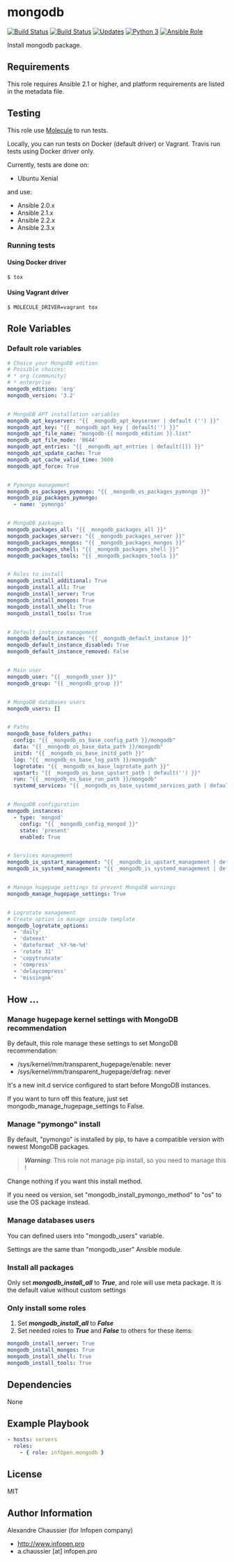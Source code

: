 # mongodb

[![Build Status](https://img.shields.io/travis/infOpen/ansible-role-mongodb/master.svg?label=travis_master)](https://travis-ci.org/infOpen/ansible-role-mongodb)
[![Build Status](https://img.shields.io/travis/infOpen/ansible-role-mongodb/develop.svg?label=travis_develop)](https://travis-ci.org/infOpen/ansible-role-mongodb)
[![Updates](https://pyup.io/repos/github/infOpen/ansible-role-mongodb/shield.svg)](https://pyup.io/repos/github/infOpen/ansible-role-mongodb/)
[![Python 3](https://pyup.io/repos/github/infOpen/ansible-role-mongodb/python-3-shield.svg)](https://pyup.io/repos/github/infOpen/ansible-role-mongodb/)
[![Ansible Role](https://img.shields.io/ansible/role/13906.svg)](https://galaxy.ansible.com/infOpen/mongodb/)

Install mongodb package.

## Requirements

This role requires Ansible 2.1 or higher,
and platform requirements are listed in the metadata file.

## Testing

This role use [Molecule](https://github.com/metacloud/molecule/) to run tests.

Locally, you can run tests on Docker (default driver) or Vagrant.
Travis run tests using Docker driver only.

Currently, tests are done on:
- Ubuntu Xenial

and use:
- Ansible 2.0.x
- Ansible 2.1.x
- Ansible 2.2.x
- Ansible 2.3.x

### Running tests

#### Using Docker driver

```
$ tox
```

#### Using Vagrant driver

```
$ MOLECULE_DRIVER=vagrant tox
```

## Role Variables

### Default role variables

``` yaml
# Choice your MongoDB edition
# Possible choices:
# * org (community)
# * enterprise
mongodb_edition: 'org'
mongodb_version: '3.2'


# MongoDB APT installation variables
mongodb_apt_keyserver: "{{ _mongodb_apt_keyserver | default ('') }}"
mongodb_apt_key: "{{ _mongodb_apt_key | default('') }}"
mongodb_apt_file_name: "mongodb-{{ mongodb_edition }}.list"
mongodb_apt_file_mode: '0644'
mongodb_apt_entries: "{{ _mongodb_apt_entries | default([]) }}"
mongodb_apt_update_cache: True
mongodb_apt_cache_valid_time: 3600
mongodb_apt_force: True


# Pymongo management
mongodb_os_packages_pymongo: "{{ _mongodb_os_packages_pymongo }}"
mongodb_pip_packages_pymongo:
  - name: 'pymongo'


# MongoDB packages
mongodb_packages_all: "{{ _mongodb_packages_all }}"
mongodb_packages_server: "{{ _mongodb_packages_server }}"
mongodb_packages_mongos: "{{ _mongodb_packages_mongos }}"
mongodb_packages_shell: "{{ _mongodb_packages_shell }}"
mongodb_packages_tools: "{{ _mongodb_packages_tools }}"


# Roles to install
mongodb_install_additional: True
mongodb_install_all: True
mongodb_install_server: True
mongodb_install_mongos: True
mongodb_install_shell: True
mongodb_install_tools: True


# Default instance management
mongodb_default_instance: "{{ _mongodb_default_instance }}"
mongodb_default_instance_disabled: True
mongodb_default_instance_removed: False


# Main user
mongodb_user: "{{ _mongodb_user }}"
mongodb_group: "{{ _mongodb_group }}"


# MongoDB databases users
mongodb_users: []


# Paths
mongodb_base_folders_paths:
  config: "{{ _mongodb_os_base_config_path }}/mongodb"
  data: "{{ _mongodb_os_base_data_path }}/mongodb"
  initd: "{{ _mongodb_os_base_initd_path }}"
  log: "{{ _mongodb_os_base_log_path }}/mongodb"
  logrotate: "{{ _mongodb_os_base_logrotate_path }}"
  upstart: "{{ _mongodb_os_base_upstart_path | default('') }}"
  run: "{{ _mongodb_os_base_run_path }}/mongodb"
  systemd_services: "{{ _mongodb_os_base_systemd_services_path | default('') }}"


# MongoDB configuration
mongodb_instances:
  - type: 'mongod'
    config: "{{ _mongodb_config_mongod }}"
    state: 'present'
    enabled: True


# Services management
mongodb_is_upstart_management: "{{ _mongodb_is_upstart_management | default(False) }}"
mongodb_is_systemd_management: "{{ _mongodb_is_systemd_management | default(False) }}"


# Manage hugepage settings to prevent MongoDB warnings
mongodb_manage_hugepage_settings: True


# Logrotate management
# Create option is manage inside template
mongodb_logrotate_options:
  - 'daily'
  - 'dateext'
  - 'dateformat _%Y-%m-%d'
  - 'rotate 31'
  - 'copytruncate'
  - 'compress'
  - 'delaycompress'
  - 'missingok'
```

## How ...

### Manage hugepage kernel settings with MongoDB recommendation

By default, this role manage these settings to set MongoDB recommendation:
* /sys/kernel/mm/transparent_hugepage/enable: never
* /sys/kernel/mm/transparent_hugepage/defrag: never

It's a new init.d service configured to start before MongoDB instances.

If you want to turn off this feature, just set mongodb_manage_hugepage_settings
to False.

### Manage "pymongo" install

By default, "pymongo" is installed by pip, to have a compatible version with
newest MongoDB packages.

> ***Warning***: This role not manage pip install, so you need to manage this !

Change nothing if you want this install method.

If you need os version, set "mongodb_install_pymongo_method" to "os" to use the
OS package instead.

### Manage databases users

You can defined users into "mongodb_users" variable.

Settings are the same than "mongodb_user" Ansible module.

### Install all packages

Only set ***mongodb_install_all*** to ***True***, and role will use meta package.
It is the default value without custom settings

### Only install some roles

1. Set ***mongodb_install_all*** to ***False***
2. Set needed roles to ***True*** and ***False*** to others for these items:
```yaml
mongodb_install_server: True
mongodb_install_mongos: True
mongodb_install_shell: True
mongodb_install_tools: True
```

## Dependencies

None

## Example Playbook

``` yaml
- hosts: servers
  roles:
    - { role: infOpen.mongodb }
```

## License

MIT

## Author Information

Alexandre Chaussier (for Infopen company)
- http://www.infopen.pro
- a.chaussier [at] infopen.pro
